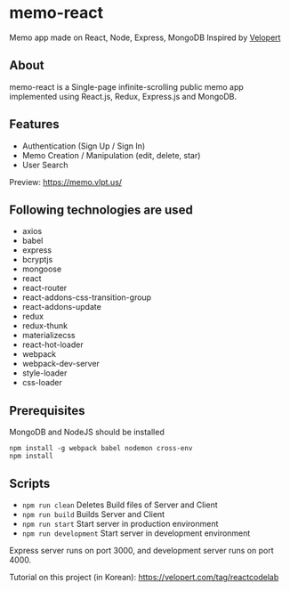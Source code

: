 # memo-react
Memo app made on React, Node, Express, MongoDB
Inspired by [Velopert](https://velopert.com/)

## About
memo-react is a Single-page infinite-scrolling public memo app implemented using React.js, Redux, Express.js and MongoDB.

## Features
- Authentication (Sign Up / Sign In)
- Memo Creation / Manipulation (edit, delete, star)
- User Search

Preview: https://memo.vlpt.us/

## Following technologies are used
- axios
- babel
- express
- bcryptjs
- mongoose
- react
- react-router
- react-addons-css-transition-group
- react-addons-update
- redux
- redux-thunk
- materializecss
- react-hot-loader
- webpack
- webpack-dev-server
- style-loader
- css-loader


## Prerequisites
MongoDB and NodeJS should be installed

```
npm install -g webpack babel nodemon cross-env
npm install
```

## Scripts

- `npm run clean` Deletes Build files of Server and Client
- `npm run build` Builds Server and Client
- `npm run start` Start server in production environment
- `npm run development` Start server in development environment

Express server runs on port 3000, and development server runs on port 4000.

Tutorial on this project (in Korean): https://velopert.com/tag/reactcodelab
